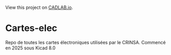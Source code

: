 View this project on [CADLAB.io](https://cadlab.io/project/28321). 

# Cartes-elec
Repo de toutes les cartes électroniques utilisées par le CRINSA. Commencé en 2025 sous Kicad 8.0
